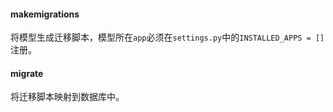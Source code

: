 #### makemigrations
将模型生成迁移脚本，模型所在`app`必须在`settings.py`中的`INSTALLED_APPS = []`注册。

#### migrate
将迁移脚本映射到数据库中。